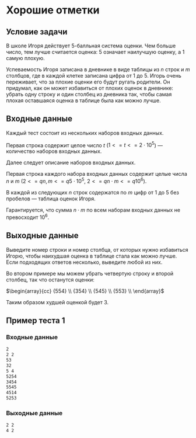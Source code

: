 # Хорошие отметки

## Условие задачи

В школе Игоря действует 5-балльная система оценки. Чем больше число, тем лучше считается оценка: ${5}$ означает наилучшую оценку, а ${1}$ самую плохую.

Успеваемость Игоря записана в дневнике в виде таблицы из $n$ строк и $m$ столбцов, где в каждой клетке записана цифра от ${1}$ до ${5}$.
Игорь очень переживает, что за плохие оценки его будут ругать родители. Он придумал, как он может избавиться от плохих оценок в дневнике: убрать одну строку и один столбец из дневника так, чтобы самая плохая оставшаяся оценка в таблице была как можно лучше.

## Входные данные

Каждый тест состоит из нескольких наборов входных данных.

Первая строка содержит целое число $t$ ($1 <= t <= 2 \cdot 10^5$) — количество наборов входных данных.

Далее следует описание наборов входных данных.

Первая строка каждого набора входных данных содержит целые числа $n$ и $m$ ($2 <=q n, m <=q 5 \cdot 10^5$, $2 <=q n \cdot m <=q 10^6$).

В каждой из следующих $n$ строк содержатся по $m$ цифр от ${1}$ до ${5}$ без пробелов — таблица оценок Игоря.

Гарантируется, что сумма $n \cdot m$ по всем наборам входных данных не превосходит $10^6$.

## Выходные данные

Выведите номер строки и номер столбца, от которых нужно избавиться Игорю, чтобы наихудшая оценка в таблице стала как можно лучше. Если подходящих ответов несколько, выведите любой из них.

Во втором примере мы можем убрать четвертую строку и второй столбец, так что останутся оценки:

$\begin{array}{cc}
   {554} \\
   {354} \\
   {545} \\
   {553} \\
\end{array}$

Таким образом худшей оценкой будет ${3}$.

## Пример теста 1

### Входные данные

```bash
2
2 2
53
32
5 4
5254
3454
5545
4514
5253

```

### Выходные данные

```bash
2 2
4 2

```
